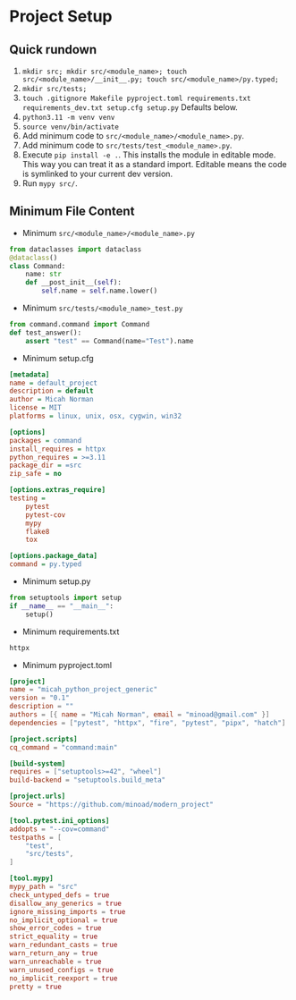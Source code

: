 # Project Setup

## Quick rundown

1. `mkdir src; mkdir src/<module_name>; touch src/<module_name>/__init__.py; touch src/<module_name>/py.typed;`
2. `mkdir src/tests;`
3. `touch .gitignore Makefile pyproject.toml requirements.txt requirements_dev.txt setup.cfg setup.py` Defaults below.
4. `python3.11 -m venv venv`
5. `source venv/bin/activate`
6. Add minimum code to `src/<module_name>/<module_name>.py`.
7. Add minimum code to `src/tests/test_<module_name>.py`.
8. Execute `pip install -e .`.  This installs the module in editable mode.  This way you can treat it as a standard import.  Editable means the code is symlinked to your current dev version.
9. Run `mypy src/`.

## Minimum File Content

* Minimum `src/<module_name>/<module_name>.py`

```python
from dataclasses import dataclass
@dataclass()
class Command:
    name: str
    def __post_init__(self):
        self.name = self.name.lower()
```

* Minimum `src/tests/<module_name>_test.py`

```python
from command.command import Command
def test_answer():
    assert "test" == Command(name="Test").name
```

* Minimum setup.cfg

```cfg
[metadata]
name = default_project
description = default
author = Micah Norman
license = MIT
platforms = linux, unix, osx, cygwin, win32

[options]
packages = command
install_requires = httpx
python_requires = >=3.11
package_dir = =src
zip_safe = no

[options.extras_require]
testing = 
    pytest
    pytest-cov
    mypy
    flake8
    tox

[options.package_data]
command = py.typed
```

* Minimum setup.py

```python
from setuptools import setup
if __name__ == "__main__":
    setup()
```

* Minimum requirements.txt

```txt
httpx
```

* Minimum pyproject.toml

```toml
[project]
name = "micah_python_project_generic"
version = "0.1"
description = ""
authors = [{ name = "Micah Norman", email = "minoad@gmail.com" }]
dependencies = ["pytest", "httpx", "fire", "pytest", "pipx", "hatch"]

[project.scripts]
cq_command = "command:main"

[build-system]
requires = ["setuptools>=42", "wheel"]
build-backend = "setuptools.build_meta"

[project.urls]
Source = "https://github.com/minoad/modern_project"

[tool.pytest.ini_options]
addopts = "--cov=command"
testpaths = [
    "test",
    "src/tests",
]

[tool.mypy]
mypy_path = "src"
check_untyped_defs = true
disallow_any_generics = true
ignore_missing_imports = true
no_implicit_optional = true
show_error_codes = true
strict_equality = true
warn_redundant_casts = true
warn_return_any = true
warn_unreachable = true
warn_unused_configs = true
no_implicit_reexport = true
pretty = true

```
